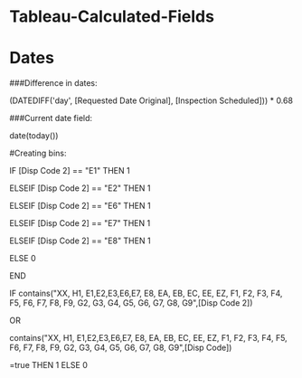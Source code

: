 # Tableau-Calculated-Fields

# Dates

###Difference in dates:

(DATEDIFF('day', [Requested Date Original], [Inspection Scheduled])) * 0.68

###Current date field:

date(today())

#Creating bins:

IF [Disp Code 2] == "E1" THEN 1 

ELSEIF  [Disp Code 2] == "E2" THEN 1 

ELSEIF  [Disp Code 2] == "E6" THEN 1 

ELSEIF  [Disp Code 2] == "E7" THEN 1 

ELSEIF  [Disp Code 2] == "E8" THEN 1 

ELSE 0 

END



IF contains("XX, H1, E1,E2,E3,E6,E7, E8, EA, EB, EC, EE, EZ, F1, F2, F3, F4, F5, F6, F7, 
F8, F9, G2, G3, G4, G5, G6, G7, G8, G9",[Disp Code 2])

OR 

contains("XX, H1, E1,E2,E3,E6,E7, E8, EA, EB, EC, EE, EZ, F1, F2, F3, F4, F5, F6, F7, 
F8, F9, G2, G3, G4, G5, G6, G7, G8, G9",[Disp Code])



=true THEN 1 ELSE 0 
